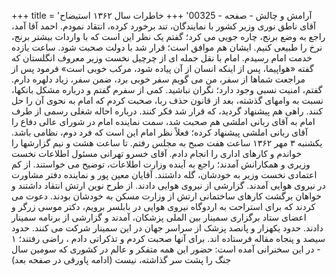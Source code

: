 +++
title = 'آرامش و چالش - صفحه - 00325'
+++
خاطرات سال ۱۳۶۲ استیضاح آقای ناطق نوری وزیر کشور با نمایندگان، تند برخورد کرده، انتقاد نمودم. احمد آقا آمد، راجع به وضع برنج، چاره جویی می کرد؛ گفتم یک نظر این است که با واردات بیشتر برنج، نرخ را طبیعی کنیم. ایشان هم موافق است؛ قرار شد با دولت صحبت شود. ساعت یازده خدمت امام رسیدم. امام با نقل جمله ای از چرچیل نخست وزیر معروف انگلستان که گفته «هواپیما، پس از اینکه انسان از آن پیاده شود، مرکب خوبی است» فرمود پس از مراجعت شماها از سفر، من می گویم سفر خوبی برد، ضمن سفر، زیاد دلهره دارم. گفتم، امنیت نسبی وجود دارد؛ نگران نباشید. کمی از سفرم گفتم و درباره مشکل بانکها، نسبت به وامهای گذشته، بعد از قانون حذف ربا، صحبت کردم که امام به نحوی آن را حل کنند. راهی هم پیشنهاد گردید، که قرار شد فکر کنند. درباره احاله شغلی رسمی از طرف امام به آقای ربانی املشی هم صحبت شد، سمت نماینده امام در شورای عالی دفاع را آقای ربانی املشی پیشنهاد کرده؛ فعلاً نظر امام این است که فرد دوم، نظامی باشد. یکشنبه ۳ مهر ۱۳۶۲ ساعت هفت صبح به مجلس رفتم. تا ساعت هشت و نیم گزارشها را خواندم و کارهای اداری را انجام دادم. آقای خسرو تهرانی مسئول اطلاعات نخست وزیری و همکارانش آمدند؛ راجع به آینده وزارت اطلاعات، توضیح می خواستند. از کم اعتمادی نخست وزیر به خودشان، گله داشتند. آقایان معین پور و نماینده دفتر مشاورت در نیروی هوایی آمدند. گزارشی از نیروی هوایی دادند. از طرح نوین ارتش انتقاد داشتند و خواهان برگشت کارهای ساختمانی ارتش از وزارت مسکن به خودشان بودند. دعوت می کردند که برای استراحت به اردوگاه نیروی هوایی در بابلسر برویم، دکتر موسی زرگر و اعضای ستاد برگزاری سمینار بین الملی پزشکان، آمدند و گزارشی از برنامه سمینار دادند. حدود یکهزار و پانصد پزشک از سراسر جهان در این سمینار شرکت می کنند. حدود سیصد و پنجاه مقاله فرستاده اند. برای آنها صحبت کردم و تذکراتی دادم ، راضی رفتند؛ ۱ - در این سخنرانی آمده است: حضور این همه متفکر و عالم در کشوری که سومین سال جنگ را پشت سر گذاشته، نیست (ادامه پاورقی در صفحه بعد)